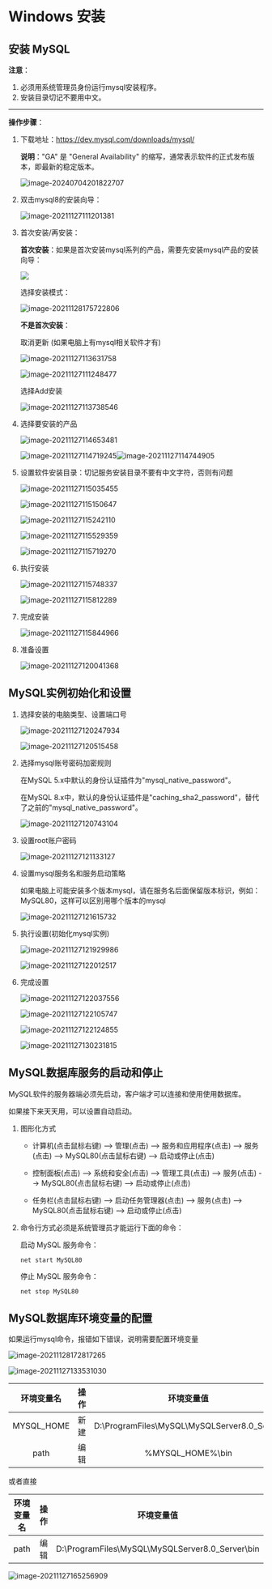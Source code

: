 

# Windows 安装

## 安装 MySQL

**注意**：

1. 必须用系统管理员身份运行mysql安装程序。
2. 安装目录切记不要用中文。

****

**操作步骤**：

1. 下载地址：https://dev.mysql.com/downloads/mysql/

   **说明**："GA" 是 "General Availability" 的缩写，通常表示软件的正式发布版本，即最新的稳定版本。

   ![image-20240704201822707](https://cdn.jsdelivr.net/gh/letengzz/tc2/img/202407042145890.png)

2. 双击mysql8的安装向导：

   ![image-20211127111201381](https://cdn.jsdelivr.net/gh/letengzz/tc2/img/202407042053260.png)

3. 首次安装/再安装：

   **首次安装**：如果是首次安装mysql系列的产品，需要先安装mysql产品的安装向导：

   ![](https://cdn.jsdelivr.net/gh/letengzz/tc2/img/202407042108902.jpg)

   选择安装模式：

   ![image-20211128175722806](https://cdn.jsdelivr.net/gh/letengzz/tc2/img/202407042109602.png)

   **不是首次安装**：

   取消更新 (如果电脑上有mysql相关软件才有)

   ![image-20211127113631758](https://cdn.jsdelivr.net/gh/letengzz/tc2/img/202407042110859.png)

   ![image-20211127111248477](https://cdn.jsdelivr.net/gh/letengzz/tc2/img/202407042111200.png)

   选择Add安装

   ![image-20211127113738546](https://cdn.jsdelivr.net/gh/letengzz/tc2/img/202407042111503.png)

4. 选择要安装的产品

   ![image-20211127114653481](https://cdn.jsdelivr.net/gh/letengzz/tc2/img/202407042115855.png)

   ![image-20211127114719245](https://cdn.jsdelivr.net/gh/letengzz/tc2/img/202407042116253.png)![image-20211127114744905](https://cdn.jsdelivr.net/gh/letengzz/tc2/img/202407042116730.png)

5. 设置软件安装目录：切记服务安装目录不要有中文字符，否则有问题

   ![image-20211127115035455](https://cdn.jsdelivr.net/gh/letengzz/tc2/img/202407042120153.png)

   ![image-20211127115150647](https://cdn.jsdelivr.net/gh/letengzz/tc2/img/202407042120417.png)

   ![image-20211127115242110](https://cdn.jsdelivr.net/gh/letengzz/tc2/img/202407042121655.png)

   ![image-20211127115529359](https://cdn.jsdelivr.net/gh/letengzz/tc2/img/202407042121953.png)

   ![image-20211127115719270](https://cdn.jsdelivr.net/gh/letengzz/tc2/img/202407042121248.png)

6. 执行安装

   ![image-20211127115748337](https://cdn.jsdelivr.net/gh/letengzz/tc2/img/202407042121443.png)

   ![image-20211127115812289](https://cdn.jsdelivr.net/gh/letengzz/tc2/img/202407042122386.png)

7. 完成安装

   ![image-20211127115844966](https://cdn.jsdelivr.net/gh/letengzz/tc2/img/202407042122066.png)

8. 准备设置

   ![image-20211127120041368](https://cdn.jsdelivr.net/gh/letengzz/tc2/img/202407042122723.png)

## MySQL实例初始化和设置

1. 选择安装的电脑类型、设置端口号

   ![image-20211127120247934](https://cdn.jsdelivr.net/gh/letengzz/tc2/img/202407042134507.png)

   ![image-20211127120515458](https://cdn.jsdelivr.net/gh/letengzz/tc2/img/202407042134995.png)

2. 选择mysql账号密码加密规则

   在MySQL 5.x中默认的身份认证插件为"mysql_native_password"。

   在MySQL 8.x中，默认的身份认证插件是"caching_sha2_password"，替代了之前的"mysql_native_password"。

   ![image-20211127120743104](https://cdn.jsdelivr.net/gh/letengzz/tc2/img/202407042135201.png)

3. 设置root账户密码

   ![image-20211127121133127](https://cdn.jsdelivr.net/gh/letengzz/tc2/img/202407042135717.png)

4. 设置mysql服务名和服务启动策略

   如果电脑上可能安装多个版本mysql，请在服务名后面保留版本标识，例如：MySQL80，这样可以区别用哪个版本的mysql

   ![image-20211127121615732](https://cdn.jsdelivr.net/gh/letengzz/tc2/img/202407042136626.png)

5. 执行设置(初始化mysql实例)

   ![image-20211127121929986](https://cdn.jsdelivr.net/gh/letengzz/tc2/img/202407042136426.png)

   ![image-20211127122012517](https://cdn.jsdelivr.net/gh/letengzz/tc2/img/202407042136457.png)

6. 完成设置

   ![image-20211127122037556](https://cdn.jsdelivr.net/gh/letengzz/tc2/img/202407042136743.png)

   ![image-20211127122105747](https://cdn.jsdelivr.net/gh/letengzz/tc2/img/202407042137680.png)

   ![image-20211127122124855](https://cdn.jsdelivr.net/gh/letengzz/tc2/img/202407042137789.png)

   ![image-20211127130231815](https://cdn.jsdelivr.net/gh/letengzz/tc2/img/202407042137691.png)

## MySQL数据库服务的启动和停止

MySQL软件的服务器端必须先启动，客户端才可以连接和使用使用数据库。

如果接下来天天用，可以设置自动启动。

1. 图形化方式

   * 计算机(点击鼠标右键) --> 管理(点击) --> 服务和应用程序(点击) --> 服务(点击) --> MySQL80(点击鼠标右键) --> 启动或停止(点击)

   * 控制面板(点击) --> 系统和安全(点击) --> 管理工具(点击) --> 服务(点击) --> MySQL80(点击鼠标右键) --> 启动或停止(点击)

   * 任务栏(点击鼠标右键) --> 启动任务管理器(点击) --> 服务(点击) --> MySQL80(点击鼠标右键) --> 启动或停止(点击)


2. 命令行方式必须是系统管理员才能运行下面的命令：

   启动 MySQL 服务命令：

   ```mysql
   net start MySQL80
   ```

   停止 MySQL 服务命令：

   ```mysql
   net stop MySQL80
   ```

## MySQL数据库环境变量的配置

如果运行mysql命令，报错如下错误，说明需要配置环境变量

![image-20211128172817265](https://cdn.jsdelivr.net/gh/letengzz/tc2/img/202407042113338.png)

![image-20211127133531030](https://cdn.jsdelivr.net/gh/letengzz/tc2/img/202407042113263.png)

| 环境变量名 | 操作 |                 环境变量值                  |
| :--------: | :--: | :-----------------------------------------: |
| MYSQL_HOME | 新建 | D:\ProgramFiles\MySQL\MySQLServer8.0_Server |
|    path    | 编辑 |              %MYSQL_HOME%\bin               |

或者直接

| 环境变量名 | 操作 |                   环境变量值                    |
| :--------: | :--: | :---------------------------------------------: |
|    path    | 编辑 | D:\ProgramFiles\MySQL\MySQLServer8.0_Server\bin |

![image-20211127165256909](https://cdn.jsdelivr.net/gh/letengzz/tc2/img/202407042113976.png)


